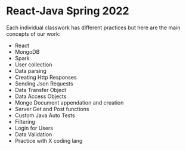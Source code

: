 # React-Java Spring 2022

Each individual classwork has different practices but here are the main concepts of our work:
- React
- MongoDB
- Spark
- User collection
- Data parsing
- Creating Http Responses
- Sending Json Requests
- Data Transfer Object
- Data Access Objects
- Mongo Document appendation and creation
- Server Get and Post functions
- Custom Java Auto Tests
- Filtering
- Login for Users
- Data Validation
- Practice with X coding lang
  
